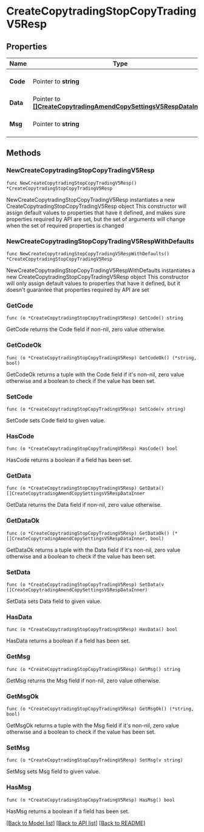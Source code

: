 # CreateCopytradingStopCopyTradingV5Resp

## Properties

Name | Type | Description | Notes
------------ | ------------- | ------------- | -------------
**Code** | Pointer to **string** |  | [optional] [default to ""]
**Data** | Pointer to [**[]CreateCopytradingAmendCopySettingsV5RespDataInner**](CreateCopytradingAmendCopySettingsV5RespDataInner.md) |  | [optional] 
**Msg** | Pointer to **string** |  | [optional] [default to ""]

## Methods

### NewCreateCopytradingStopCopyTradingV5Resp

`func NewCreateCopytradingStopCopyTradingV5Resp() *CreateCopytradingStopCopyTradingV5Resp`

NewCreateCopytradingStopCopyTradingV5Resp instantiates a new CreateCopytradingStopCopyTradingV5Resp object
This constructor will assign default values to properties that have it defined,
and makes sure properties required by API are set, but the set of arguments
will change when the set of required properties is changed

### NewCreateCopytradingStopCopyTradingV5RespWithDefaults

`func NewCreateCopytradingStopCopyTradingV5RespWithDefaults() *CreateCopytradingStopCopyTradingV5Resp`

NewCreateCopytradingStopCopyTradingV5RespWithDefaults instantiates a new CreateCopytradingStopCopyTradingV5Resp object
This constructor will only assign default values to properties that have it defined,
but it doesn't guarantee that properties required by API are set

### GetCode

`func (o *CreateCopytradingStopCopyTradingV5Resp) GetCode() string`

GetCode returns the Code field if non-nil, zero value otherwise.

### GetCodeOk

`func (o *CreateCopytradingStopCopyTradingV5Resp) GetCodeOk() (*string, bool)`

GetCodeOk returns a tuple with the Code field if it's non-nil, zero value otherwise
and a boolean to check if the value has been set.

### SetCode

`func (o *CreateCopytradingStopCopyTradingV5Resp) SetCode(v string)`

SetCode sets Code field to given value.

### HasCode

`func (o *CreateCopytradingStopCopyTradingV5Resp) HasCode() bool`

HasCode returns a boolean if a field has been set.

### GetData

`func (o *CreateCopytradingStopCopyTradingV5Resp) GetData() []CreateCopytradingAmendCopySettingsV5RespDataInner`

GetData returns the Data field if non-nil, zero value otherwise.

### GetDataOk

`func (o *CreateCopytradingStopCopyTradingV5Resp) GetDataOk() (*[]CreateCopytradingAmendCopySettingsV5RespDataInner, bool)`

GetDataOk returns a tuple with the Data field if it's non-nil, zero value otherwise
and a boolean to check if the value has been set.

### SetData

`func (o *CreateCopytradingStopCopyTradingV5Resp) SetData(v []CreateCopytradingAmendCopySettingsV5RespDataInner)`

SetData sets Data field to given value.

### HasData

`func (o *CreateCopytradingStopCopyTradingV5Resp) HasData() bool`

HasData returns a boolean if a field has been set.

### GetMsg

`func (o *CreateCopytradingStopCopyTradingV5Resp) GetMsg() string`

GetMsg returns the Msg field if non-nil, zero value otherwise.

### GetMsgOk

`func (o *CreateCopytradingStopCopyTradingV5Resp) GetMsgOk() (*string, bool)`

GetMsgOk returns a tuple with the Msg field if it's non-nil, zero value otherwise
and a boolean to check if the value has been set.

### SetMsg

`func (o *CreateCopytradingStopCopyTradingV5Resp) SetMsg(v string)`

SetMsg sets Msg field to given value.

### HasMsg

`func (o *CreateCopytradingStopCopyTradingV5Resp) HasMsg() bool`

HasMsg returns a boolean if a field has been set.


[[Back to Model list]](../README.md#documentation-for-models) [[Back to API list]](../README.md#documentation-for-api-endpoints) [[Back to README]](../README.md)


